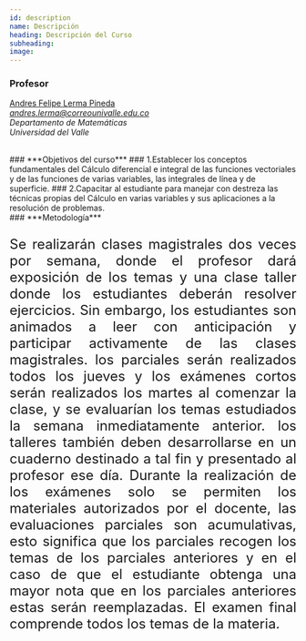 ```yaml
---
id: description
name: Descripción
heading: Descripción del Curso
subheading:
image:
---
```


### Profesor
[Andres Felipe Lerma Pineda](http://scienti.colciencias.gov.co:8081/cvlac/visualizador/generarCurriculoCv.do?cod_rh=0000109879)  
*andres.lerma@correounivalle.edu.co*<br/>
*Departamento de Matemáticas*  
*Universidad del Valle*

<br/>
### ***Objetivos del curso***
### 1.Establecer los conceptos fundamentales del Cálculo diferencial e integral de las funciones vectoriales y de las funciones de varias variables, las integrales de línea y de superficie.
### 2.Capacitar al estudiante para manejar con destreza las técnicas propias del Cálculo en varias variables y sus aplicaciones a la resolución de problemas.

<br/>
### ***Metodología***
<p style="text-align: justify; font-size:24px;">Se realizarán clases magistrales dos veces por semana, donde el profesor dará exposición de los temas y una clase taller donde los estudiantes deberán resolver ejercicios. Sin embargo, los estudiantes son animados a leer con anticipación y participar activamente de las clases magistrales. los parciales serán realizados todos los jueves y los exámenes cortos serán realizados los martes al comenzar la clase, y se evaluarían los temas estudiados la semana inmediatamente anterior. los talleres también deben desarrollarse en un cuaderno destinado a tal fin y presentado al profesor ese día. Durante la realización de los exámenes solo se permiten los materiales autorizados por el docente, las evaluaciones parciales son acumulativas, esto significa que los parciales recogen los temas de los parciales anteriores y en el caso de que el estudiante obtenga una mayor nota que en los parciales anteriores estas serán reemplazadas. El examen final comprende todos los temas de la materia.</p>
